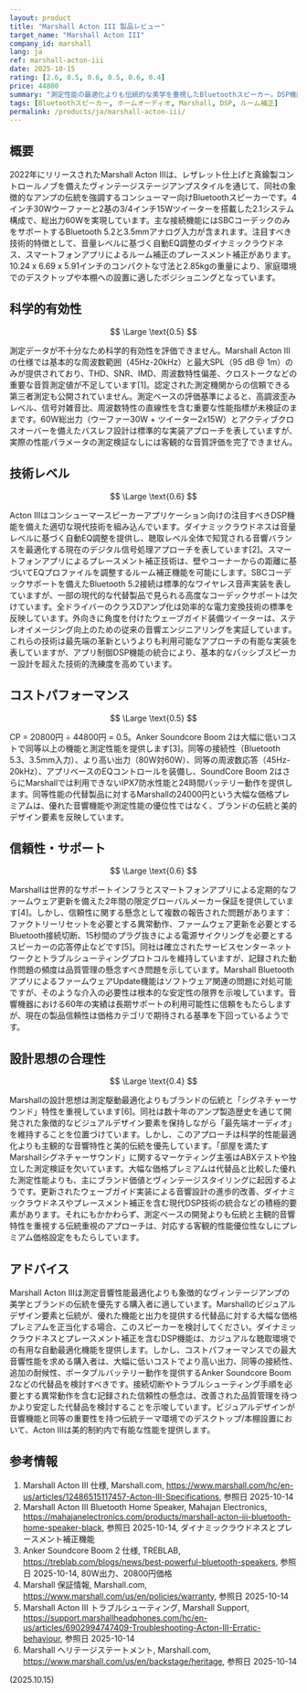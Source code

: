 ```yaml
---
layout: product
title: "Marshall Acton III 製品レビュー"
target_name: "Marshall Acton III"
company_id: marshall
lang: ja
ref: marshall-acton-iii
date: 2025-10-15
rating: [2.6, 0.5, 0.6, 0.5, 0.6, 0.4]
price: 44800
summary: "測定性能の最適化よりも伝統的な美学を重視したBluetoothスピーカー。DSP機能を搭載するが、代替製品と比較してコストパフォーマンスに大きな課題がある。"
tags: [Bluetoothスピーカー, ホームオーディオ, Marshall, DSP, ルーム補正]
permalink: /products/ja/marshall-acton-iii/
---
```


## 概要

2022年にリリースされたMarshall Acton IIIは、レザレット仕上げと真鍮製コントロールノブを備えたヴィンテージステージアンプスタイルを通じて、同社の象徴的なアンプの伝統を強調するコンシューマー向けBluetoothスピーカーです。4インチ30Wウーファーと2基の3/4インチ15Wツイーターを搭載した2.1システム構成で、総出力60Wを実現しています。主な接続機能にはSBCコーデックのみをサポートするBluetooth 5.2と3.5mmアナログ入力が含まれます。注目すべき技術的特徴として、音量レベルに基づく自動EQ調整のダイナミックラウドネス、スマートフォンアプリによるルーム補正のプレースメント補正があります。10.24 x 6.69 x 5.91インチのコンパクトな寸法と2.85kgの重量により、家庭環境でのデスクトップや本棚への設置に適したポジショニングとなっています。

## 科学的有効性

$$ \Large \text{0.5} $$

測定データが不十分なため科学的有効性を評価できません。Marshall Acton IIIの仕様では基本的な周波数範囲（45Hz-20kHz）と最大SPL（95 dB @ 1m）のみが提供されており、THD、SNR、IMD、周波数特性偏差、クロストークなどの重要な音質測定値が不足しています[1]。認定された測定機関からの信頼できる第三者測定も公開されていません。測定ベースの評価基準によると、高調波歪みレベル、信号対雑音比、周波数特性の直線性を含む重要な性能指標が未検証のままです。60W総出力（ウーファー30W + ツイーター2x15W）とアクティブクロスオーバーを備えたバスレフ設計は標準的な実装アプローチを表していますが、実際の性能パラメータの測定検証なしには客観的な音質評価を完了できません。

## 技術レベル

$$ \Large \text{0.6} $$

Acton IIIはコンシューマースピーカーアプリケーション向けの注目すべきDSP機能を備えた適切な現代技術を組み込んでいます。ダイナミックラウドネスは音量レベルに基づく自動EQ調整を提供し、聴取レベル全体で知覚される音響バランスを最適化する現在のデジタル信号処理アプローチを表しています[2]。スマートフォンアプリによるプレースメント補正技術は、壁やコーナーからの距離に基づいてEQプロファイルを調整するルーム補正機能を可能にします。SBCコーデックサポートを備えたBluetooth 5.2接続は標準的なワイヤレス音声実装を表していますが、一部の現代的な代替製品で見られる高度なコーデックサポートは欠けています。全ドライバーのクラスDアンプ化は効率的な電力変換技術の標準を反映しています。外向きに角度を付けたウェーブガイド装備ツイーターは、ステレオイメージング向上のための従来の音響エンジニアリングを実証しています。これらの技術は最先端の革新というよりも利用可能なアプローチの有能な実装を表していますが、アプリ制御DSP機能の統合により、基本的なパッシブスピーカー設計を超えた技術的洗練度を高めています。

## コストパフォーマンス

$$ \Large \text{0.5} $$

CP = 20800円 ÷ 44800円 = 0.5。Anker Soundcore Boom 2は大幅に低いコストで同等以上の機能と測定性能を提供します[3]。同等の接続性（Bluetooth 5.3、3.5mm入力）、より高い出力（80W対60W）、同等の周波数応答（45Hz-20kHz）、アプリベースのEQコントロールを装備し、SoundCore Boom 2はさらにMarshallでは利用できないIPX7防水性能と24時間バッテリー動作を提供します。同等性能の代替製品に対するMarshallの24000円という大幅な価格プレミアムは、優れた音響機能や測定性能の優位性ではなく、ブランドの伝統と美的デザイン要素を反映しています。

## 信頼性・サポート

$$ \Large \text{0.6} $$

Marshallは世界的なサポートインフラとスマートフォンアプリによる定期的なファームウェア更新を備えた2年間の限定グローバルメーカー保証を提供しています[4]。しかし、信頼性に関する懸念として複数の報告された問題があります：ファクトリーリセットを必要とする異常動作、ファームウェア更新を必要とするBluetooth接続切断、15秒間のプラグ抜きによる電源サイクリングを必要とするスピーカーの応答停止などです[5]。同社は確立されたサービスセンターネットワークとトラブルシューティングプロトコルを維持していますが、記録された動作問題の頻度は品質管理の懸念すべき問題を示しています。Marshall BluetoothアプリによるファームウェアUpdate機能はソフトウェア関連の問題に対処可能ですが、そのような介入の必要性は根本的な安定性の限界を示唆しています。音響機器における60年の実績は長期サポートの利用可能性に信頼をもたらしますが、現在の製品信頼性は価格カテゴリで期待される基準を下回っているようです。

## 設計思想の合理性

$$ \Large \text{0.4} $$

Marshallの設計思想は測定駆動最適化よりもブランドの伝統と「シグネチャーサウンド」特性を重視しています[6]。同社は数十年のアンプ製造歴史を通じて開発された象徴的なビジュアルデザイン要素を保持しながら「最先端オーディオ」を維持することを位置づけています。しかし、このアプローチは科学的性能最適化よりも主観的な音響特性と美的伝統を優先しています。「部屋を満たすMarshallシグネチャーサウンド」に関するマーケティング主張はABXテストや独立した測定検証を欠いています。大幅な価格プレミアムは代替品と比較した優れた測定性能よりも、主にブランド価値とヴィンテージスタイリングに起因するようです。更新されたウェーブガイド実装による音響設計の進歩的改善、ダイナミックラウドネスやプレースメント補正を含む現代DSP技術の統合などの積極的要素があります。それにもかかわらず、測定ベースの開発よりも伝統と主観的音響特性を重視する伝統重視のアプローチは、対応する客観的性能優位性なしにプレミアム価格設定をもたらしています。

## アドバイス

Marshall Acton IIIは測定音響性能最適化よりも象徴的なヴィンテージアンプの美学とブランドの伝統を優先する購入者に適しています。Marshallのビジュアルデザイン要素と伝統が、優れた機能と出力を提供する代替品に対する大幅な価格プレミアムを正当化する場合、このスピーカーを検討してください。ダイナミックラウドネスとプレースメント補正を含むDSP機能は、カジュアルな聴取環境での有用な自動最適化機能を提供します。しかし、コストパフォーマンスでの最大音響性能を求める購入者は、大幅に低いコストでより高い出力、同等の接続性、追加の耐候性、ポータブルバッテリー動作を提供するAnker Soundcore Boom 2などの代替品を検討すべきです。接続切断やトラブルシューティング手順を必要とする異常動作を含む記録された信頼性の懸念は、改善された品質管理を待つかより安定した代替品を検討することを示唆しています。ビジュアルデザインが音響機能と同等の重要性を持つ伝統テーマ環境でのデスクトップ/本棚設置において、Acton IIIは美的制約内で有能な性能を提供します。

## 参考情報

1. Marshall Acton III 仕様, Marshall.com, https://www.marshall.com/hc/en-us/articles/12486515117457-Acton-III-Specifications, 参照日 2025-10-14
2. Marshall Acton III Bluetooth Home Speaker, Mahajan Electronics, https://mahajanelectronics.com/products/marshall-acton-iii-bluetooth-home-speaker-black, 参照日 2025-10-14, ダイナミックラウドネスとプレースメント補正機能
3. Anker Soundcore Boom 2 仕様, TREBLAB, https://treblab.com/blogs/news/best-powerful-bluetooth-speakers, 参照日 2025-10-14, 80W出力、20800円価格
4. Marshall 保証情報, Marshall.com, https://www.marshall.com/us/en/policies/warranty, 参照日 2025-10-14
5. Marshall Acton III トラブルシューティング, Marshall Support, https://support.marshallheadphones.com/hc/en-us/articles/6902994747409-Troubleshooting-Acton-III-Erratic-behaviour, 参照日 2025-10-14
6. Marshall ヘリテージステートメント, Marshall.com, https://www.marshall.com/us/en/backstage/heritage, 参照日 2025-10-14

(2025.10.15)